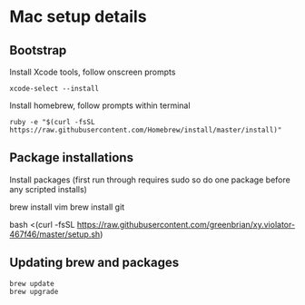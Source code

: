 # Mac setup details

## Bootstrap

Install Xcode tools, follow onscreen prompts

    xcode-select --install
    
Install homebrew, follow prompts within terminal

    ruby -e "$(curl -fsSL https://raw.githubusercontent.com/Homebrew/install/master/install)"
    
## Package installations

Install packages (first run through requires sudo so do one package before any scripted installs)

brew install vim
brew install git

bash <(curl -fsSL https://raw.githubusercontent.com/greenbrian/xy.violator-467f46/master/setup.sh)


    
## Updating brew and packages

    brew update
    brew upgrade
